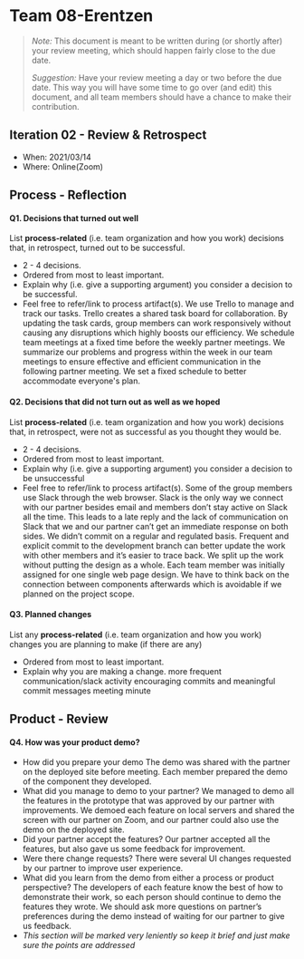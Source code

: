 # Team 08-Erentzen

 > _Note:_ This document is meant to be written during (or shortly after) your review meeting, which should happen fairly close to the due date.      
 >      
 > _Suggestion:_ Have your review meeting a day or two before the due date. This way you will have some time to go over (and edit) this document, and all team members should have a chance to make their contribution.


## Iteration 02 - Review & Retrospect

 * When: 2021/03/14
 * Where: Online(Zoom)

## Process - Reflection


#### Q1. Decisions that turned out well

List **process-related** (i.e. team organization and how you work) decisions that, in retrospect, turned out to be successful.


 * 2 - 4 decisions.
 * Ordered from most to least important.
 * Explain why (i.e. give a supporting argument) you consider a decision to be successful.
 * Feel free to refer/link to process artifact(s).
We use Trello to manage and track our tasks. Trello creates a shared task board for collaboration. By updating the task cards, group members can work responsively without causing any disruptions which highly boosts our efficiency.
We schedule team meetings at a fixed time before the weekly partner meetings. We summarize our problems and progress within the week in our team meetings to ensure effective and efficient communication in the following partner meeting. We set a fixed schedule to better accommodate everyone's plan. 

#### Q2. Decisions that did not turn out as well as we hoped

List **process-related** (i.e. team organization and how you work) decisions that, in retrospect, were not as successful as you thought they would be.

 * 2 - 4 decisions.
 * Ordered from most to least important.
 * Explain why (i.e. give a supporting argument) you consider a decision to be unsuccessful
 * Feel free to refer/link to process artifact(s).
Some of the group members use Slack through the web browser. Slack is the only way we connect with our partner besides email and members don’t stay active on Slack all the time. This leads to a late reply and the lack of communication on Slack that we and our partner can’t get an immediate response on both sides. 
We didn’t commit on a regular and regulated basis. Frequent and explicit commit to the development branch can better update the work with other members and it’s easier to trace back.
We split up the work without putting the design as a whole. Each team member was initially assigned for one single web page design. We have to think back on the connection between components afterwards which is avoidable if we planned on the project scope.

#### Q3. Planned changes

List any **process-related** (i.e. team organization and how you work) changes you are planning to make (if there are any)

 * Ordered from most to least important.
 * Explain why you are making a change.
more frequent communication/slack activity
encouraging commits and meaningful commit messages
meeting minute

## Product - Review

#### Q4. How was your product demo?
 * How did you prepare your demo
The demo was shared with the partner on the deployed site before meeting. Each member prepared the demo of the component they developed. 
 * What did you manage to demo to your partner?
We managed to demo all the features in the prototype that was approved by our partner with improvements.
We demoed each feature on local servers and shared the screen with our partner on Zoom, and our partner could also use the demo on the deployed site. 
 * Did your partner accept the features?
Our partner accepted all the features, but also gave us some feedback for improvement.  
 * Were there change requests?
There were several UI changes requested by our partner to improve user experience. 
 * What did you learn from the demo from either a process or product perspective?
The developers of each feature know the best of how to demonstrate their work, so each person should continue to demo the features they wrote.
We should ask more questions on partner’s preferences during the demo instead of waiting for our partner to give us feedback. 
 * *This section will be marked very leniently so keep it brief and just make sure the points are addressed*
